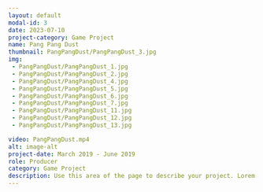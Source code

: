 ```yaml
---
layout: default
modal-id: 3
date: 2023-07-10
project-category: Game Project
name: Pang Pang Dust
thumbnail: PangPangDust/PangPangDust_3.jpg
img: 
 - PangPangDust/PangPangDust_1.jpg
 - PangPangDust/PangPangDust_2.jpg
 - PangPangDust/PangPangDust_4.jpg
 - PangPangDust/PangPangDust_5.jpg
 - PangPangDust/PangPangDust_6.jpg
 - PangPangDust/PangPangDust_7.jpg
 - PangPangDust/PangPangDust_11.jpg
 - PangPangDust/PangPangDust_12.jpg
 - PangPangDust/PangPangDust_13.jpg

video: PangPangDust.mp4
alt: image-alt
project-date: March 2019 - June 2019
role: Producer
category: Game Project
description: Use this area of the page to describe your project. Lorem ipsum dolor sit amet, consectetur adipisicing elit. Mollitia neque assumenda ipsam nihil, molestias magnam, recusandae quos quis inventore quisquam velit asperiores, vitae? Reprehenderit soluta, eos quod consequuntur itaque. Nam.
---
```

